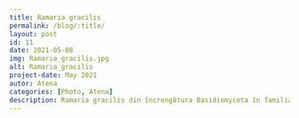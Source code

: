 ```yaml
---
title: Ramaria gracilis  
permalink: /blog/:title/ 
layout: post
id: 11
date: 2021-05-08
img: Ramaria_gracilis.jpg 
alt: Ramaria_gracilis 
project-date: May 2021
autor: Atena
categories: [Photo, Atena]
description: Ramaria gracilis din încrengătura Basidiomycota în familia Gomphaceae, genul Ramaria, denumită în popor coada șopârlei, este o ciupercă comestibilă care nu coabitează, fiind una din speciile sa profiteale genului care descompune material lignicol în putrefacție. În România, Basarabia și Bucovina de Nord se dezvoltă, de la câmpie la munte, în păduri mixte, dar preferat în cele de conifere printre muschi pe langa molizi și pini, pe lemn mort, butuci, ramuri îngropate, litieră, chiar și pe mulci. Are o distribuție inegală și, deși crescând sociabilă, este destul de rară. Timpul apariției este între august și noiembrie (decembrie). 
---
```

